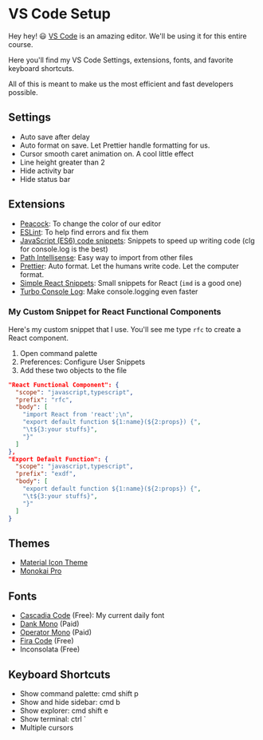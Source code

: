 # VS Code Setup

Hey hey! 😃 [VS Code](https://code.visualstudio.com/) is an amazing editor. We'll be using it for this entire course.

Here you'll find my VS Code Settings, extensions, fonts, and favorite keyboard shortcuts.

All of this is meant to make us the most efficient and fast developers possible.

## Settings

- Auto save after delay
- Auto format on save. Let Prettier handle formatting for us.
- Cursor smooth caret animation on. A cool little effect
- Line height greater than 2
- Hide activity bar
- Hide status bar

## Extensions

- [Peacock](https://marketplace.visualstudio.com/items?itemName=johnpapa.vscode-peacock): To change the color of our editor
- [ESLint](https://marketplace.visualstudio.com/items?itemName=dbaeumer.vscode-eslint): To help find errors and fix them
- [JavaScript (ES6) code snippets](https://marketplace.visualstudio.com/items?itemName=xabikos.JavaScriptSnippets): Snippets to speed up writing code (clg for console.log is the best)
- [Path Intellisense](https://marketplace.visualstudio.com/items?itemName=christian-kohler.path-intellisense): Easy way to import from other files
- [Prettier](https://marketplace.visualstudio.com/items?itemName=esbenp.prettier-vscode): Auto format. Let the humans write code. Let the computer format.
- [Simple React Snippets](https://marketplace.visualstudio.com/items?itemName=burkeholland.simple-react-snippets): Small snippets for React (`imd` is a good one)
- [Turbo Console Log](https://marketplace.visualstudio.com/items?itemName=ChakrounAnas.turbo-console-log): Make console.logging even faster

### My Custom Snippet for React Functional Components

Here's my custom snippet that I use. You'll see me type `rfc` to create a React component.

1. Open command palette
2. Preferences: Configure User Snippets
3. Add these two objects to the file

```json
"React Functional Component": {
  "scope": "javascript,typescript",
  "prefix": "rfc",
  "body": [
    "import React from 'react';\n",
    "export default function ${1:name}(${2:props}) {",
    "\t${3:your stuffs}",
    "}"
  ]
},
"Export Default Function": {
  "scope": "javascript,typescript",
  "prefix": "exdf",
  "body": [
    "export default function ${1:name}(${2:props}) {",
    "\t${3:your stuffs}",
    "}"
  ]
}
```

## Themes

- [Material Icon Theme](https://marketplace.visualstudio.com/items?itemName=PKief.material-icon-theme)
- [Monokai Pro](https://monokai.pro/)

## Fonts

- [Cascadia Code](https://github.com/microsoft/cascadia-code) (Free): My current daily font
- [Dank Mono](https://dank.sh/) (Paid)
- [Operator Mono](https://www.typography.com/fonts/operator/styles) (Paid)
- [Fira Code](https://github.com/tonsky/FiraCode) (Free)
- Inconsolata (Free)

## Keyboard Shortcuts

- Show command palette: cmd shift p
- Show and hide sidebar: cmd b
- Show explorer: cmd shift e
- Show terminal: ctrl `
- Multiple cursors
